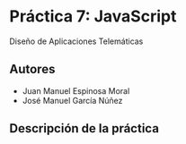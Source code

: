 Práctica 7: JavaScript
===
Diseño de Aplicaciones Telemáticas

## Autores

- Juan Manuel Espinosa Moral
- José Manuel García Núñez

## Descripción de la práctica

<!--
TODO: Añadir descripción
-->